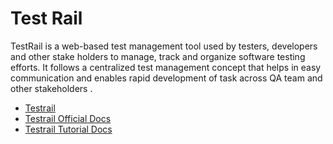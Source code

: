 # Test Rail

TestRail is a web-based test management tool used by testers, developers and other stake holders to manage, track and organize software testing efforts. It follows a centralized test management concept that helps in easy communication and enables rapid development of task across QA team and other stakeholders .

- [Testrail](https://www.gurock.com/testrail/)
- [Testrail Official Docs](https://support.gurock.com/hc/en-us/)
- [Testrail Tutorial Docs](https://www.tutorialspoint.com/testrail/testrail_introduction.htm)
